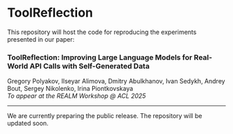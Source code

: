 # ToolReflection

This repository will host the code for reproducing the experiments presented in our paper:

### **ToolReflection: Improving Large Language Models for Real-World API Calls with Self-Generated Data**  
Gregory Polyakov, Ilseyar Alimova, Dmitry Abulkhanov, Ivan Sedykh, Andrey Bout, Sergey Nikolenko, Irina Piontkovskaya  
_To appear at the REALM Workshop @ ACL 2025_

---

We are currently preparing the public release. The repository will be updated soon.
